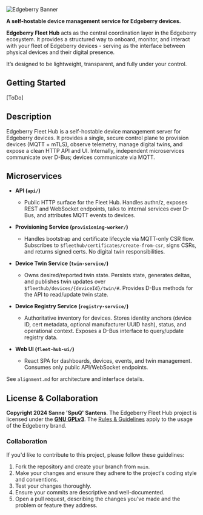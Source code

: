 ![Edgeberry Banner](https://raw.githubusercontent.com/Edgeberry/.github/main/brand/Edgeberry_banner_fleethub.png)

**A self-hostable device management service for Edgeberry devices.**

**Edgeberry Fleet Hub** acts as the central coordination layer in the Edgeberry ecosystem. It provides a structured way to onboard, monitor, and interact with your fleet of Edgeberry devices - serving as the interface between physical devices and their digital presence.

It’s designed to be lightweight, transparent, and fully under your control.

## Getting Started
[ToDo]

## Description

Edgeberry Fleet Hub is a self-hostable device management server for Edgeberry devices. It provides a single, secure control plane to provision devices (MQTT + mTLS), observe telemetry, manage digital twins, and expose a clean HTTP API and UI. Internally, independent microservices communicate over D-Bus; devices communicate via MQTT.

## Microservices

- **API (`api/`)**
  - Public HTTP surface for the Fleet Hub. Handles authn/z, exposes REST and WebSocket endpoints, talks to internal services over D-Bus, and attributes MQTT events to devices.

- **Provisioning Service (`provisioning-worker/`)**
  - Handles bootstrap and certificate lifecycle via MQTT-only CSR flow. Subscribes to `$fleethub/certificates/create-from-csr`, signs CSRs, and returns signed certs. No digital twin responsibilities.

- **Device Twin Service (`twin-service/`)**
  - Owns desired/reported twin state. Persists state, generates deltas, and publishes twin updates over `$fleethub/devices/{deviceId}/twin/#`. Provides D-Bus methods for the API to read/update twin state.

- **Device Registry Service (`registry-service/`)**
  - Authoritative inventory for devices. Stores identity anchors (device ID, cert metadata, optional manufacturer UUID hash), status, and operational context. Exposes a D-Bus interface to query/update registry data.

- **Web UI (`fleet-hub-ui/`)**
  - React SPA for dashboards, devices, events, and twin management. Consumes only public API/WebSocket endpoints.

See `alignment.md` for architecture and interface details.

## License & Collaboration
**Copyright 2024 Sanne 'SpuQ' Santens**. The Edgeberry Fleet Hub project is licensed under the **[GNU GPLv3](LICENSE.txt)**. The [Rules & Guidelines](https://github.com/Edgeberry/.github/blob/main/brand/Edgeberry_Trademark_Rules_and_Guidelines.md) apply to the usage of the Edgeberry brand.

### Collaboration

If you'd like to contribute to this project, please follow these guidelines:
1. Fork the repository and create your branch from `main`.
2. Make your changes and ensure they adhere to the project's coding style and conventions.
3. Test your changes thoroughly.
4. Ensure your commits are descriptive and well-documented.
5. Open a pull request, describing the changes you've made and the problem or feature they address.